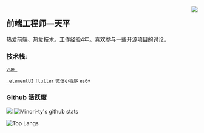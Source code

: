 <img align="right" src="https://count.getloli.com/get/@:Minori-ty?theme=rule34">

## 前端工程师—天平

热爱前端、热爱技术。工作经验4年。喜欢参与一些开源项目的讨论。


### **技术栈:**

<a href="https://v3.cn.vuejs.org"><code>vue </code></a>

<a href="https://cn.vitejs.dev"><code> elementUI</code></a>
<a href="https://less.bootcss.com"><code>flutter</code></a>
<a href="https://element-plus.org/#/zh-CN"><code>微信小程序</code></a>
<a href="https://vant-contrib.gitee.io/vant/v3/#/zh-CN"><code>es6+</code></a>




### Github 活跃度

[![](https://activity-graph.herokuapp.com/graph?username=lamelamb&theme=dracula)](https://github.com/ashutosh00710/github-readme-activity-graph)
![Minori-ty's github stats](https://github-readme-stats.vercel.app/api?username=lamelamb&show_icons=true&theme=vue)

![Top Langs](https://github-readme-stats.vercel.app/api/top-langs/?username=lamelamb)

